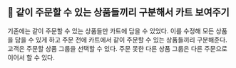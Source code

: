 <br>

## 📌 같이 주문할 수 있는 상품들끼리 구분해서 카트 보여주기

기존에는 같이 주문할 수 있는 상품들만 카트에 담을 수 있었다.
이를 수정해 모든 상품을 담을 수 있게 하고 주문 전에 카트에서 같이 주문할 수 있는 상품들끼리 구분해준다.  
고객은 주문할 상품 그룹을 선택할 수 있다.
주문 못한 다른 상품 그룹은 다른 주문으로 이어서 할 수 있다.

## 

